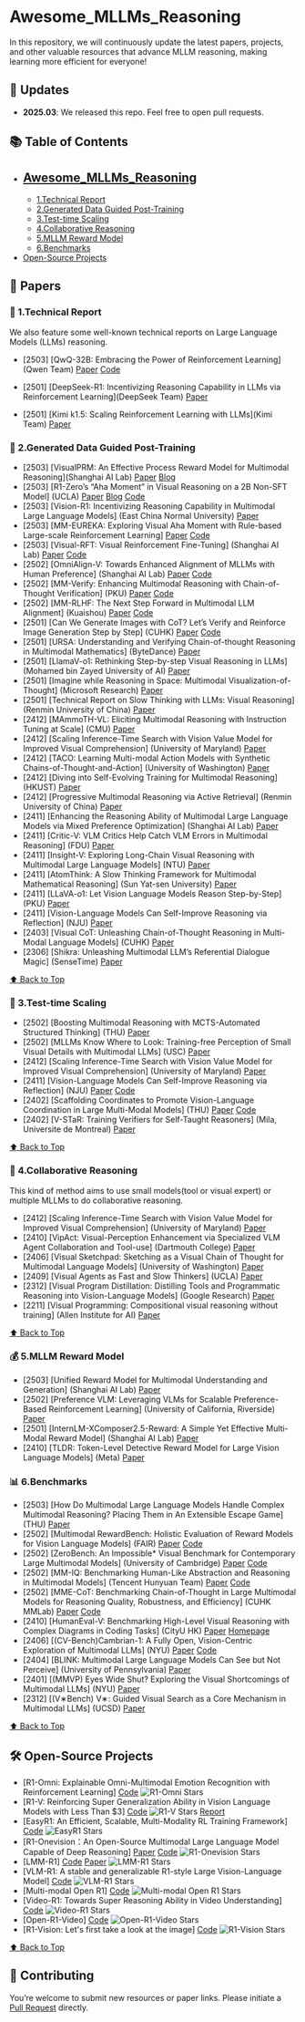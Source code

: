 # Awesome_MLLMs_Reasoning

In this repository, we will continuously update the latest papers, projects, and other valuable resources that advance MLLM reasoning, making learning more efficient for everyone!

<!-- omit in toc -->
## 📢 Updates

- **2025.03**: We released this repo. Feel free to open pull requests.

<!-- omit in toc -->
## 📚 Table of Contents
- [Awesome_MLLMs_Reasoning](#-awesome_mllms_reasoning)
  - 
  - [1.Technical Report](#-1technical-report)
  - [2.Generated Data Guided Post-Training](#-2generated-data-guided-post-training)
  - [3.Test-time Scaling](#-3test-time-scaling)
  - [4.Collaborative Reasoning](#-4collaborative-reasoning)
  - [5.MLLM Reward Model](#-5mllm-reward-model)
  - [6.Benchmarks](#-6benchmarks)
- [Open-Source Projects](#️-open-source-projects)



## 📖 Papers

### 📝  1.Technical Report
We also feature some well-known technical reports on Large Language Models (LLMs) reasoning.
* [2503] [QwQ-32B: Embracing the Power of Reinforcement Learning](Qwen Team) [Paper](https://qwenlm.github.io/blog/qwq-32b/) [Code](https://huggingface.co/Qwen/QwQ-32B)

* [2501] [DeepSeek-R1: Incentivizing Reasoning Capability in LLMs via Reinforcement Learning](DeepSeek Team) [Paper](https://arxiv.org/pdf/2501.12948)

* [2501] [Kimi k1.5: Scaling Reinforcement Learning with LLMs](Kimi Team) [Paper](https://arxiv.org/pdf/2501.12599)

### 📌 2.Generated Data Guided Post-Training
* [2503] [VisualPRM: An Effective Process Reward Model for Multimodal Reasoning](Shanghai AI Lab) [Paper](https://huggingface.co/papers/2503.10291) [Blog](https://internvl.github.io/blog/2025-03-13-VisualPRM/)
* [2503] [R1-Zero’s “Aha Moment” in Visual Reasoning on a 2B Non-SFT Model] (UCLA) [Paper](https://arxiv.org/pdf/2503.05132) [Blog](https://turningpointai.notion.site/the-multimodal-aha-moment-on-2b-model) [Code](https://github.com/turningpoint-ai/VisualThinker-R1-Zero)
* [2503] [Vision-R1: Incentivizing Reasoning Capability in Multimodal Large Language Models] (East China Normal University) [Paper](https://arxiv.org/pdf/2503.06749)
* [2503] [MM-EUREKA: Exploring Visual Aha Moment with Rule-based Large-scale Reinforcement Learning] [Paper](https://arxiv.org/pdf/2503.07365) [Code](https://github.com/ModalMinds/MM-EUREKA)
* [2503] [Visual-RFT: Visual Reinforcement Fine-Tuning] (Shanghai AI Lab) [Paper](https://arxiv.org/abs/2503.01785) [Code](https://github.com/Liuziyu77/Visual-RFT)
* [2502] [OmniAlign-V: Towards Enhanced Alignment of MLLMs with Human Preference] (Shanghai AI Lab) [Paper](https://arxiv.org/pdf/2502.18411) [Code](https://github.com/PhoenixZ810/OmniAlign-V)
* [2502] [MM-Verify: Enhancing Multimodal Reasoning with Chain-of-Thought Verification] (PKU) [Paper](https://arxiv.org/pdf/2502.13383) [Code](https://github.com/Aurora-slz/MM-Verify)
* [2502] [MM-RLHF: The Next Step Forward in Multimodal LLM Alignment] (Kuaishou) [Paper](https://arxiv.org/pdf/2502.10391) [Code](https://github.com/Kwai-YuanQi/MM-RLHF)
* [2501] [Can We Generate Images with CoT? Let’s Verify and Reinforce Image Generation Step by Step] (CUHK) [Paper](https://arxiv.org/pdf/2501.13926) [Code](https://github.com/ZiyuGuo99/Image-Generation-CoT)
* [2501] [URSA: Understanding and Verifying Chain-of-thought Reasoning in Multimodal Mathematics] (ByteDance) [Paper](https://arxiv.org/pdf/2501.04686)
* [2501] [LlamaV-o1: Rethinking Step-by-step Visual Reasoning in LLMs] (Mohamed bin Zayed University of AI) [Paper](https://arxiv.org/pdf/2501.06186)
* [2501] [Imagine while Reasoning in Space: Multimodal Visualization-of-Thought] (Microsoft Research) [Paper](https://arxiv.org/pdf/2501.07542)
* [2501] [Technical Report on Slow Thinking with LLMs: Visual Reasoning] (Renmin University of China) [Paper](https://arxiv.org/pdf/2501.01904)
* [2412] [MAmmoTH-VL: Eliciting Multimodal Reasoning with Instruction Tuning at Scale] (CMU) [Paper](https://arxiv.org/pdf/2412.05237)
* [2412] [Scaling Inference-Time Search with Vision Value Model for Improved Visual Comprehension] (University of Maryland) [Paper](https://arxiv.org/pdf/2412.03704)
* [2412] [TACO: Learning Multi-modal Action Models with Synthetic Chains-of-Thought-and-Action] (University of Washington) [Paper](https://arxiv.org/pdf/2412.05479)
* [2412] [Diving into Self-Evolving Training for Multimodal Reasoning] (HKUST) [Paper](https://arxiv.org/pdf/2412.17451)
* [2412] [Progressive Multimodal Reasoning via Active Retrieval] (Renmin University of China) [Paper](https://arxiv.org/pdf/2412.14835)
* [2411] [Enhancing the Reasoning Ability of Multimodal Large Language Models via Mixed Preference Optimization] (Shanghai AI Lab) [Paper](https://arxiv.org/pdf/2411.10442)
* [2411] [Critic-V: VLM Critics Help Catch VLM Errors in Multimodal Reasoning] (FDU) [Paper](https://arxiv.org/pdf/2411.18203)
* [2411] [Insight-V: Exploring Long-Chain Visual Reasoning with Multimodal Large Language Models] (NTU) [Paper](https://arxiv.org/pdf/2411.14432)
* [2411] [AtomThink: A Slow Thinking Framework for Multimodal Mathematical Reasoning] (Sun Yat-sen University) [Paper](https://arxiv.org/pdf/2411.11930)
* [2411] [LLaVA-o1: Let Vision Language Models Reason Step-by-Step] (PKU) [Paper](https://arxiv.org/pdf/2411.10440v1)
* [2411] [Vision-Language Models Can Self-Improve Reasoning via Reflection] (NJU) [Paper](https://arxiv.org/pdf/2411.00855)
* [2403] [Visual CoT: Unleashing Chain-of-Thought Reasoning in Multi-Modal Language Models] (CUHK) [Paper](https://arxiv.org/pdf/2403.16999)
* [2306] [Shikra: Unleashing Multimodal LLM’s Referential Dialogue Magic] (SenseTime) [Paper](https://arxiv.org/pdf/2306.15195) 

[⬆️ Back to Top](#-table-of-contents)

### 🚀 3.Test-time Scaling
* [2502] [Boosting Multimodal Reasoning with MCTS-Automated Structured Thinking] (THU) [Paper](https://arxiv.org/pdf/2502.02339)
* [2502] [MLLMs Know Where to Look: Training-free Perception of Small Visual Details with Multimodal LLMs] (USC) [Paper](https://arxiv.org/pdf/2502.17422)
* [2412] [Scaling Inference-Time Search with Vision Value Model for Improved Visual Comprehension] (University of Maryland) [Paper](https://arxiv.org/pdf/2412.03704)
* [2411] [Vision-Language Models Can Self-Improve Reasoning via Reflection] (NJU) [Paper](https://arxiv.org/pdf/2411.00855) [Code](https://github.com/njucckevin/MM-Self-Improve)
* [2402] [Scaffolding Coordinates to Promote Vision-Language Coordination in Large Multi-Modal Models] (THU) [Paper](https://arxiv.org/pdf/2402.12058) [Code](https://github.com/leixy20/Scaffold)
* [2402] [V-STaR: Training Verifiers for Self-Taught Reasoners] (Mila, Universite de Montreal) [Paper](https://arxiv.org/pdf/2402.06457) 

[⬆️ Back to Top](#-table-of-contents)

### 🚀 4.Collaborative Reasoning
This kind of method aims to use small models(tool or visual expert) or multiple MLLMs to do collaborative reasoning.

* [2412] [Scaling Inference-Time Search with Vision Value Model for Improved Visual Comprehension] (University of Maryland) [Paper](https://arxiv.org/pdf/2412.03704)
* [2410] [VipAct: Visual-Perception Enhancement via Specialized VLM Agent Collaboration and Tool-use] (Dartmouth College) [Paper](https://arxiv.org/pdf/2410.16400)
* [2406] [Visual Sketchpad: Sketching as a Visual Chain of Thought for Multimodal Language Models] (University of Washington) [Paper](https://arxiv.org/pdf/2406.09403)
* [2409] [Visual Agents as Fast and Slow Thinkers] (UCLA) [Paper](https://openreview.net/pdf?id=ncCuiD3KJQ)
* [2312] [Visual Program Distillation: Distilling Tools and Programmatic Reasoning into Vision-Language Models] (Google Research) [Paper](https://arxiv.org/pdf/2312.03052)
* [2211] [Visual Programming: Compositional visual reasoning without training] (Allen Institute for AI) [Paper](https://arxiv.org/abs/2211.11559) 

[⬆️ Back to Top](#-table-of-contents)


### 💰 5.MLLM Reward Model
* [2503] [Unified Reward Model for Multimodal Understanding and Generation] (Shanghai AI Lab) [Paper](https://arxiv.org/pdf/2503.05236)
* [2502] [Preference VLM: Leveraging VLMs for Scalable Preference-Based Reinforcement Learning] (University of California, Riverside) [Paper](https://arxiv.org/pdf/2502.01616)
* [2501] [InternLM-XComposer2.5-Reward: A Simple Yet Effective Multi-Modal Reward Model] (Shanghai AI Lab) [Paper](https://arxiv.org/pdf/2501.12368)
* [2410] [TLDR: Token-Level Detective Reward Model for Large Vision Language Models] (Meta) [Paper](https://arxiv.org/pdf/2410.04734)

### 📊 6.Benchmarks
* [2503] [How Do Multimodal Large Language Models Handle Complex Multimodal Reasoning? Placing Them in An Extensible Escape Game] (THU) [Paper](https://arxiv.org/pdf/2503.10042v1)
* [2502] [Multimodal RewardBench: Holistic Evaluation of Reward Models for Vision Language Models] (FAIR) [Paper](https://arxiv.org/pdf/2502.14191) [Code](https://github.com/facebookresearch/multimodal_rewardbench)
* [2502] [ZeroBench: An Impossible* Visual Benchmark for Contemporary Large Multimodal Models] (University of Cambridge) [Paper](https://arxiv.org/pdf/2502.09696) [Code](https://zerobench.github.io/)
* [2502] [MM-IQ: Benchmarking Human-Like Abstraction and Reasoning in Multimodal Models] (Tencent Hunyuan Team) [Paper](https://arxiv.org/pdf/2502.00698) [Code](https://acechq.github.io/MMIQ-benchmark/)
* [2502] [MME-CoT: Benchmarking Chain-of-Thought in Large Multimodal Models for Reasoning Quality, Robustness, and Efficiency] (CUHK MMLab) [Paper](https://arxiv.org/pdf/2502.09621) [Code](https://mmecot.github.io/)
* [2410] [HumanEval-V: Benchmarking High-Level Visual Reasoning with Complex Diagrams in Coding Tasks] (CityU HK) [Paper](https://arxiv.org/abs/2410.12381) [Homepage](https://humaneval-v.github.io/)
* [2406] [(CV-Bench)Cambrian-1: A Fully Open, Vision-Centric Exploration of Multimodal LLMs] (NYU) [Paper](https://arxiv.org/pdf/2406.16860) [Code](https://github.com/cambrian-mllm/cambrian)
* [2404] [BLINK: Multimodal Large Language Models Can See but Not Perceive] (University of Pennsylvania) [Paper](https://arxiv.org/pdf/2404.12390)
* [2401] [(MMVP) Eyes Wide Shut? Exploring the Visual Shortcomings of Multimodal LLMs] (NYU) [Paper](https://arxiv.org/pdf/2401.06209)
* [2312] [(V∗Bench) V∗: Guided Visual Search as a Core Mechanism in Multimodal LLMs] (UCSD) [Paper](https://arxiv.org/pdf/2312.14135)

[⬆️ Back to Top](#-table-of-contents)

## 🛠️ Open-Source Projects
* [R1-Omni: Explainable Omni-Multimodal Emotion Recognition with Reinforcement Learning] [Code](https://github.com/HumanMLLM/R1-Omni) ![R1-Omni Stars](https://img.shields.io/github/stars/HumanMLLM/R1-Omni)
* [R1-V: Reinforcing Super Generalization Ability in Vision Language Models with Less Than $3] [Code](https://github.com/Deep-Agent/R1-V) ![R1-V Stars](https://img.shields.io/github/stars/Deep-Agent/R1-V) [Report](https://deepagent.notion.site/rlvr-in-vlms)
* [EasyR1: An Efficient, Scalable, Multi-Modality RL Training Framework] [Code](https://github.com/hiyouga/EasyR1) ![EasyR1 Stars](https://img.shields.io/github/stars/hiyouga/EasyR1)
* [R1-Onevision：An Open-Source Multimodal Large Language Model Capable of Deep Reasoning] [Paper](https://arxiv.org/pdf/2503.10615) [Code](https://github.com/Fancy-MLLM/R1-Onevision) ![R1-Onevision Stars](https://img.shields.io/github/stars/Fancy-MLLM/R1-Onevision)
* [LMM-R1] [Code](https://github.com/TideDra/lmm-r1) [Paper](https://arxiv.org/pdf/2503.07536) ![LMM-R1 Stars](https://img.shields.io/github/stars/TideDra/lmm-r1)
* [VLM-R1: A stable and generalizable R1-style Large Vision-Language Model] [Code](https://github.com/om-ai-lab/VLM-R1) ![VLM-R1 Stars](https://img.shields.io/github/stars/om-ai-lab/VLM-R1)
* [Multi-modal Open R1] [Code](https://github.com/EvolvingLMMs-Lab/open-r1-multimodal) ![Multi-modal Open R1 Stars](https://img.shields.io/github/stars/EvolvingLMMs-Lab/open-r1-multimodal)
* [Video-R1: Towards Super Reasoning Ability in Video Understanding] [Code](https://github.com/tulerfeng/Video-R1) ![Video-R1 Stars](https://img.shields.io/github/stars/tulerfeng/Video-R1)
* [Open-R1-Video] [Code](https://github.com/Wang-Xiaodong1899/Open-R1-Video) ![Open-R1-Video Stars](https://img.shields.io/github/stars/Wang-Xiaodong1899/Open-R1-Video)
* [R1-Vision: Let's first take a look at the image] [Code](https://github.com/yuyq96/R1-Vision) ![R1-Vision Stars](https://img.shields.io/github/stars/yuyq96/R1-Vision)


[⬆️ Back to Top](#-table-of-contents)

## 🤝 Contributing

You’re welcome to submit new resources or paper links. Please initiate a [Pull Request](https://github.com/Open-DataFlow/Awesome_MLLMs_Reasoning/pulls) directly.

